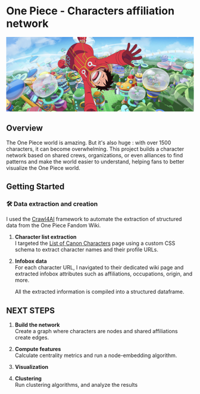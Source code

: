 # One Piece - Characters affiliation network

![alt text](image.png)

## Overview
The One Piece world is amazing. But it's also huge : with over 1500 characters, it can become overwhelming. This project builds a character network based on shared crews, organizations, or even alliances to find patterns and make the world easier to understand, helping fans to better visualize the One Piece world.


## Getting Started

### 🛠️ Data extraction and creation

I used the [Crawl4AI](https://docs.crawl4ai.com/) framework to automate the extraction of structured data from the One Piece Fandom Wiki.

1. **Character list extraction**  
   I targeted the [List of Canon Characters](https://onepiece.fandom.com/wiki/List_of_Canon_Characters) page using a custom CSS schema to extract character names and their profile URLs.

2. **Infobox data**   
   For each character URL, I navigated to their dedicated wiki page and extracted infobox attributes such as affiliations, occupations, origin, and more.

   All the extracted information is compiled into a structured dataframe.


## NEXT STEPS

1. **Build the network**  
Create a graph where characters are nodes and shared affiliations create edges.

2. **Compute features**  
Calculate centrality metrics and run a node-embedding algorithm.

3. **Visualization**  

4. **Clustering**  
Run clustering algorithms, and analyze the results



